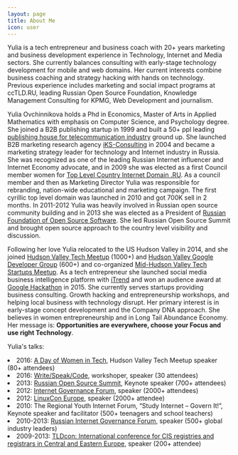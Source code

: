 ```yaml
---
layout: page
title: About Me
icon: user
---
```


<p class="message">

Yulia is a tech entrepreneur and business coach with 20+ years marketing and business development experience in Technology, Internet and Media sectors. She currently balances consulting with early-stage technology development for mobile and web domains. Her current interests combine business coaching and strategy hacking with hands on technology. Previous experience includes marketing and social impact programs at ccTLD.RU, leading Russian Open Source Foundation, Knowledge Management Consulting for KPMG, Web Development and journalism. </p>

  Yulia Ovchinnikova holds a Phd in Economics, Master of Arts in Applied Mathematics with emphasis on Computer Science, and Psychology degree. She joined a B2B publishing startup in 1999 and built a 50+ ppl leading <a href= "http://www.iksmedia.ru">publishing house for telecommunication industry</a> ground up. She launched B2B marketing research agency <a href = "http://iksconsulting.ru">iKS-Consulting</a> in 2004 and became a marketing strategy leader for technology and Internet industry in Russia. She was recognized as one of the leading Russian Internet influencer and Internet Economy advocate, and in 2009 she was elected as a first Council member women for <a href= "www.cctld.ru/en/">Top Level Country Internet Domain .RU</a>. As a council member and then as Marketing Director Yulia was responsible for rebranding, nation-wide educational and marketing campaign. The first cyrillic top level domain was launched in 2010 and got 700K sell in 2 months. In 2011-2012 Yulia was heavily involved in Russian open source community building and in 2013 she was elected as a President of <a href= "www.raspo.ru">Russian Foundation of Open Source Software</a>. She led Russian Open Source Summit and brought open source approach to the country level visibility and discussion. </p>
<p class="message">Following her love Yulia relocated to the US Hudson Valley in 2014, and she joined <a href = "http://www.meetup.com/hvtech/">Hudson Valley Tech Meetup</a> (1000+) and <a href= "http://www.meetup.com/hvtech/">Hudson Valley Google Developer Group</a> (600+) and co-organized <a href= 'http://www.meetup.com/Mid-Hudson-Valley-Tech-Startups/'> Mid-Hudson Valley Tech Startups Meetup</a>. As a tech entrepreneur she launched social media business intelligence platform with <a href = "irend.tv">iTrend</a> and won an audience award at <a href= "http://www.meetup.com/Google-Cloud-Platform-NYC-Meetup/events/225932827/">Google Hackathon</a> in 2015. She currently serves startups providing business consulting. Growth hacking and entrepreneurship workshops, and helping local business with technology disrupt. Her primary interest is in early-stage concept development and the Company DNA approach. She believes in women entrepreneurship and in Long Tail Abundance Economy. Her message is: <b>Opportunities are everywhere, choose your Focus and use right Technology</b>. 
</p>

<p>Yulia's talks:</p>

<li>2016: <a href = "http://www.meetup.com/hvtech/events/230544010/">A Day of Women in Tech</a>, Hudson Valley Tech Meetup speaker  (80+ attendees)
<li>2016: <a href = "https://2016.writespeakcode.com/talks">Write/Speak/Code</a>, workshoper, speaker  (30 attendees)
<li>2013: <a href = "http://www.pcweek.ru/foss/conference/archive/?YEAR=2013">Russian Open Source Summit</a>, Keynote speaker  (700+ attendees)
<li>2012: <a href= "http://www.intgovforum.org/">Internet Governance Forum</a>, speaker (2000+ attendees)
<li>2012: <a href= "http://events.linuxfoundation.org/events/linuxcon-europe">LinuxCon Europe</a>, speaker (2000+ attendee)
<li>2010:  The Regional Youth Internet Forum, “Study Internet – Govern It!”,  Keynote speaker and facilitator  (500+ teenagers and school teachers)
<li>2010-2013: <a href = "http://rigf.ru/en/">Russian Internet Governance Forum</a>, speaker (500+ global industry leaders)
<li>2009-2013: <a href = "http://meeting.cctld.ru/en/">TLDcon: International conference for CIS registries and registrars in Central and Eastern Europe</a>, speaker (200+ attendee)
</li>

